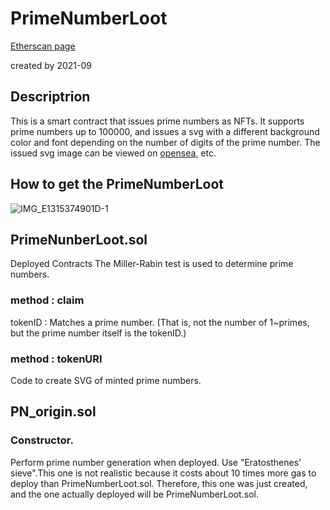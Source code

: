 # PrimeNumberLoot
[Etherscan page](https://etherscan.io/address/0x896fdEfD39a41d29C01E0bb2dC1A21529B81f42b#code)

created by 2021-09
## Descriptrion

This is a smart contract that issues prime numbers as NFTs.
It supports prime numbers up to 100000, and issues a svg with a different background color and font depending on the number of digits of the prime number.
The issued svg image can be viewed on [opensea](https://opensea.io/collection/primenumberloot), etc.

## How to get the PrimeNumberLoot

![IMG_E1315374901D-1](https://user-images.githubusercontent.com/67744833/136139573-a013e85d-b8a6-4af6-99b0-8cb5256f99da.jpeg)

## PrimeNunberLoot.sol
Deployed Contracts
The Miller-Rabin test is used to determine prime numbers.

### method : claim
tokenID : Matches a prime number. (That is, not the number of 1~primes, but the prime number itself is the tokenID.)

### method : tokenURI
Code to create SVG of minted prime numbers.


## PN_origin.sol
### Constructor.
Perform prime number generation when deployed. Use "Eratosthenes' sieve".This one is not realistic because it costs about 10 times more gas to deploy than PrimeNumberLoot.sol. Therefore, this one was just created, and the one actually deployed will be PrimeNumberLoot.sol.



